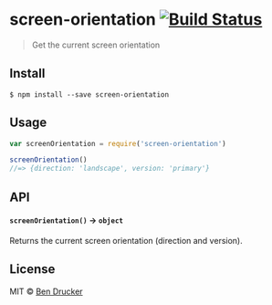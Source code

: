 # screen-orientation [![Build Status](https://travis-ci.org/bendrucker/screen-orientation.svg?branch=master)](https://travis-ci.org/bendrucker/screen-orientation)

> Get the current screen orientation


## Install

```
$ npm install --save screen-orientation
```


## Usage

```js
var screenOrientation = require('screen-orientation')

screenOrientation()
//=> {direction: 'landscape', version: 'primary'}
```

## API

#### `screenOrientation()` -> `object`

Returns the current screen orientation (direction and version).

## License

MIT © [Ben Drucker](http://bendrucker.me)

